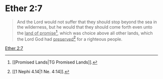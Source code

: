 # Ether 2:7

> And the Lord would not suffer that they should stop beyond the sea in the wilderness, but he would that they should come forth even unto the <u>land of promise</u>[^a], which was choice above all other lands, which the Lord God had <u>preserved</u>[^b] for a righteous people.

[Ether 2:7](https://www.churchofjesuschrist.org/study/scriptures/bofm/ether/2?lang=eng&id=p7#p7)


[^a]: [[Promised Lands|TG Promised Lands]].  
[^b]: [[1 Nephi 4.14|1 Ne. 4:14]].  
